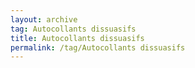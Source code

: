 ```yaml
---
layout: archive  
tag: Autocollants dissuasifs  
title: Autocollants dissuasifs  
permalink: /tag/Autocollants dissuasifs
---
```

